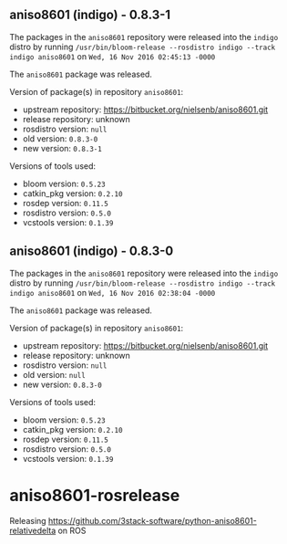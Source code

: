 ## aniso8601 (indigo) - 0.8.3-1

The packages in the `aniso8601` repository were released into the `indigo` distro by running `/usr/bin/bloom-release --rosdistro indigo --track indigo aniso8601` on `Wed, 16 Nov 2016 02:45:13 -0000`

The `aniso8601` package was released.

Version of package(s) in repository `aniso8601`:

- upstream repository: https://bitbucket.org/nielsenb/aniso8601.git
- release repository: unknown
- rosdistro version: `null`
- old version: `0.8.3-0`
- new version: `0.8.3-1`

Versions of tools used:

- bloom version: `0.5.23`
- catkin_pkg version: `0.2.10`
- rosdep version: `0.11.5`
- rosdistro version: `0.5.0`
- vcstools version: `0.1.39`


## aniso8601 (indigo) - 0.8.3-0

The packages in the `aniso8601` repository were released into the `indigo` distro by running `/usr/bin/bloom-release --rosdistro indigo --track indigo aniso8601` on `Wed, 16 Nov 2016 02:38:04 -0000`

The `aniso8601` package was released.

Version of package(s) in repository `aniso8601`:

- upstream repository: https://bitbucket.org/nielsenb/aniso8601.git
- release repository: unknown
- rosdistro version: `null`
- old version: `null`
- new version: `0.8.3-0`

Versions of tools used:

- bloom version: `0.5.23`
- catkin_pkg version: `0.2.10`
- rosdep version: `0.11.5`
- rosdistro version: `0.5.0`
- vcstools version: `0.1.39`


# aniso8601-rosrelease
Releasing https://github.com/3stack-software/python-aniso8601-relativedelta on ROS
